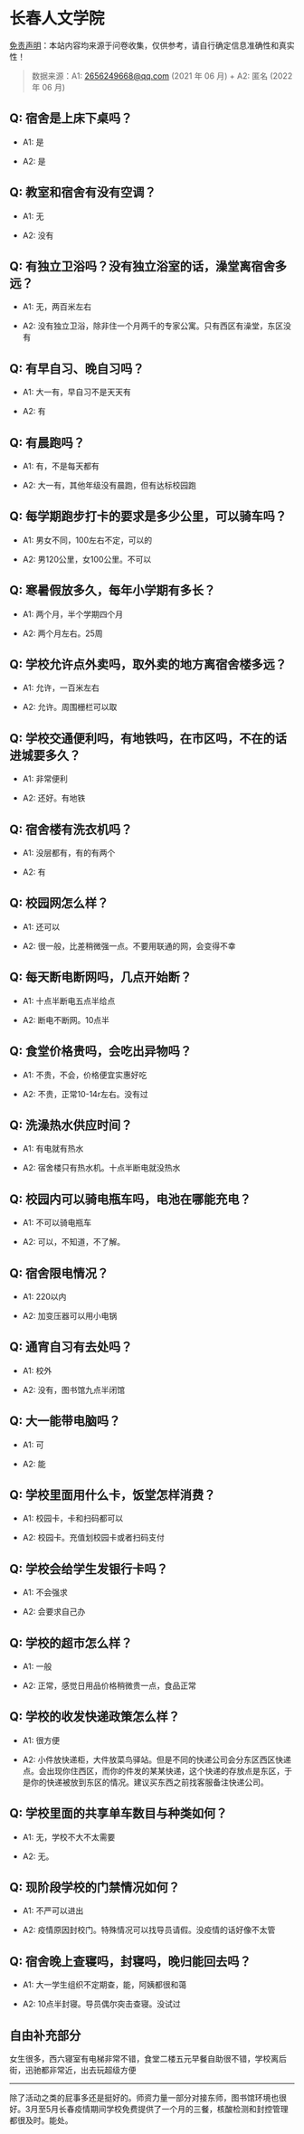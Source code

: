 # 长春人文学院

[免责声明](https://colleges.chat/#_3)：本站内容均来源于问卷收集，仅供参考，请自行确定信息准确性和真实性！

> 数据来源：A1: 2656249668@qq.com (2021 年 06 月) + A2: 匿名 (2022 年 06 月)

## Q: 宿舍是上床下桌吗？

- A1: 是

- A2: 是

## Q: 教室和宿舍有没有空调？

- A1: 无

- A2: 没有

## Q: 有独立卫浴吗？没有独立浴室的话，澡堂离宿舍多远？

- A1: 无，两百米左右

- A2: 没有独立卫浴，除非住一个月两千的专家公寓。只有西区有澡堂，东区没有

## Q: 有早自习、晚自习吗？

- A1: 大一有，早自习不是天天有

- A2: 有

## Q: 有晨跑吗？

- A1: 有，不是每天都有

- A2: 大一有，其他年级没有晨跑，但有达标校园跑

## Q: 每学期跑步打卡的要求是多少公里，可以骑车吗？

- A1: 男女不同，100左右不定，可以的

- A2: 男120公里，女100公里。不可以

## Q: 寒暑假放多久，每年小学期有多长？

- A1: 两个月，半个学期四个月

- A2: 两个月左右。25周

## Q: 学校允许点外卖吗，取外卖的地方离宿舍楼多远？

- A1: 允许，一百米左右

- A2: 允许。周围栅栏可以取

## Q: 学校交通便利吗，有地铁吗，在市区吗，不在的话进城要多久？

- A1: 非常便利

- A2: 还好。有地铁

## Q: 宿舍楼有洗衣机吗？

- A1: 没层都有，有的有两个

- A2: 有

## Q: 校园网怎么样？

- A1: 还可以

- A2: 很一般，比差稍微强一点。不要用联通的网，会变得不幸

## Q: 每天断电断网吗，几点开始断？

- A1: 十点半断电五点半给点

- A2: 断电不断网。10点半

## Q: 食堂价格贵吗，会吃出异物吗？

- A1: 不贵，不会，价格便宜实惠好吃

- A2: 不贵，正常10-14r左右。没有过

## Q: 洗澡热水供应时间？

- A1: 有电就有热水

- A2: 宿舍楼只有热水机。十点半断电就没热水

## Q: 校园内可以骑电瓶车吗，电池在哪能充电？

- A1: 不可以骑电瓶车

- A2: 可以，不知道，不了解。

## Q: 宿舍限电情况？

- A1: 220以内

- A2: 加变压器可以用小电锅

## Q: 通宵自习有去处吗？

- A1: 校外

- A2: 没有，图书馆九点半闭馆

## Q: 大一能带电脑吗？

- A1: 可

- A2: 能

## Q: 学校里面用什么卡，饭堂怎样消费？

- A1: 校园卡，卡和扫码都可以

- A2: 校园卡。充值划校园卡或者扫码支付

## Q: 学校会给学生发银行卡吗？

- A1: 不会强求

- A2: 会要求自己办

## Q: 学校的超市怎么样？

- A1: 一般

- A2: 正常，感觉日用品价格稍微贵一点，食品正常

## Q: 学校的收发快递政策怎么样？

- A1: 很方便

- A2: 小件放快递柜，大件放菜鸟驿站。但是不同的快递公司会分东区西区快递点。会出现你住西区，而你的件发的某某快递，这个快递的存放点是东区，于是你的快递被放到东区的情况。建议买东西之前找客服备注快递公司。

## Q: 学校里面的共享单车数目与种类如何？

- A1: 无，学校不大不太需要

- A2: 无。

## Q: 现阶段学校的门禁情况如何？

- A1: 不严可以进出

- A2: 疫情原因封校门。特殊情况可以找导员请假。没疫情的话好像不太管

## Q: 宿舍晚上查寝吗，封寝吗，晚归能回去吗？

- A1: 大一学生组织不定期查，能，阿姨都很和蔼

- A2: 10点半封寝。导员偶尔突击查寝。没试过

## 自由补充部分

女生很多，西六寝室有电梯非常不错，食堂二楼五元早餐自助很不错，学校离后街，迅驰都非常近，出去玩超级方便

***

除了活动之类的屁事多还是挺好的。师资力量一部分对接东师，图书馆环境也很好。3月至5月长春疫情期间学校免费提供了一个月的三餐，核酸检测和封控管理都很及时。能处。